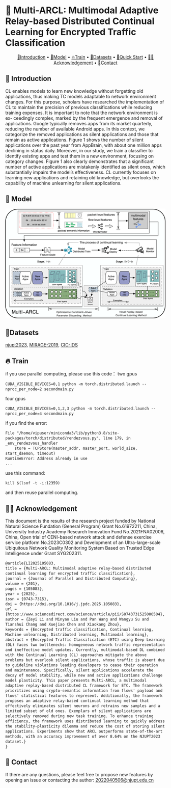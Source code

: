 # 🦜 Multi-ARCL: Multimodal Adaptive Relay-based Distributed Continual Learning for Encrypted Traffic Classification 

<p align="center">
  <a href="#-introduction">🎉Introduction</a> •
  <a href="#-model">🦜Model</a> •
  <a href="#-train">🔥Train</a> •
  <a href="#-datasets">🌟Datasets</a> •
  <a href="#-quick-start">📍Quick Start</a> •
  <a href="#-acknowledgement">👨‍🏫Acknowledgement</a> •  
  <a href="#-contact">🤗Contact</a>
</p>


## 🎉 Introduction
CL enables models to learn new knowledge without forgetting old applications, thus making TC models adaptable to network environment changes. For this purpose, scholars have researched the implementation of CL to maintain the precision of previous classifications while reducing training expenses. It is important to note that the network environment is ex- ceedingly complex, marked by the frequent emergence and removal of applications. Google typically removes apps from its market quarterly, reducing the number of available Android apps. In this context, we categorize the removed applications as silent applications and those that remain as active applications. Figure 1 shows the number of silent applications over the past year from AppBrain, with about one million apps declining in status daily. Moreover, in our study, we train a classifier to identify existing apps and test them in a new environment, focusing on category changes. Figure 1 also clearly demonstrates that a significant number of active applications are mistakenly identified as silent ones, which substantially impairs the model’s effectiveness. CL currently focuses on learning new applications and retaining old knowledge, but overlooks the capability of machine unlearning for silent applications. 

## 🦜 Model
<div align="center">
  <img src="./images/workflow.png" width="800px" />
</div>

## 🌟Datasets
[njupt2023](https://github.com/NJUPTSecurityAI/total-papers-summary/blob/main/njupt2023.csv),
[MIRAGE-2019](https://traffic.comics.unina.it/mirage/mirage-2019.html),
[CIC-IDS](https://www.unb.ca/cic/datasets/vpn.html)

## 🔥 Train

if you use parallel computing, please use this code：
two gpus
```
CUDA_VISIBLE_DEVICES=0,1 python -m torch.distributed.launch --nproc_per_node=2 secondmain.py
```
four gpus
```
CUDA_VISIBLE_DEVICES=0,1,2,3 python -m torch.distributed.launch --nproc_per_node=4 secondmain.py
```
if you find the error: 
```
File "/home/vipuser/miniconda3/lib/python3.8/site-packages/torch/distributed/rendezvous.py", line 179, in _env_rendezvous_handler
    store = TCPStore(master_addr, master_port, world_size, start_daemon, timeout)
RuntimeError: Address already in use
...
```
use this command:
```
kill $(lsof -t -i:12359)
```
and then reuse parallel computing.


## 👨‍🏫 Acknowledgement
This document is the results of the research project funded by National Natural Science Fundation (General Program) Grant No.61972211, China, University Industry Academy Research Innovation Fund No.2021FNA02006, China, Open trial of CENI-based network attack and defense exercise service platform No.2023C0302 and Development of an Ultra-large-scale Ubiquitous Network Quality Monitoring System Based on Trusted Edge Intelligence under Grant SYG202311.

```
@article{LI2025105083,
title = {Multi-ARCL: Multimodal adaptive relay-based distributed continual learning for encrypted traffic classification},
journal = {Journal of Parallel and Distributed Computing},
volume = {201},
pages = {105083},
year = {2025},
issn = {0743-7315},
doi = {https://doi.org/10.1016/j.jpdc.2025.105083},
url = {https://www.sciencedirect.com/science/article/pii/S0743731525000504},
author = {Zeyi Li and Minyao Liu and Pan Wang and Wangyu Su and Tianshui Chang and Xuejiao Chen and Xiaokang Zhou},
keywords = {Encrypted traffic classification, Continual learning, Machine unlearning, Distributed learning, Multimodal learning},
abstract = {Encrypted Traffic Classification (ETC) using Deep Learning (DL) faces two bottlenecks: homogeneous network traffic representation and ineffective model updates. Currently, multimodal-based DL combined with the Continual Learning (CL) approaches mitigate the above problems but overlook silent applications, whose traffic is absent due to guideline violations leading developers to cease their operation and maintenance. Specifically, silent applications accelerate the decay of model stability, while new and active applications challenge model plasticity. This paper presents Multi-ARCL, a multimodal adaptive replay-based distributed CL framework for ETC. The framework prioritizes using crypto-semantic information from flows' payload and flows' statistical features to represent. Additionally, the framework proposes an adaptive relay-based continual learning method that effectively eliminates silent neurons and retrains new samples and a limited subset of old ones. Exemplars of silent applications are selectively removed during new task training. To enhance training efficiency, the framework uses distributed learning to quickly address the stability-plasticity dilemma and reduce the cost of storing silent applications. Experiments show that ARCL outperforms state-of-the-art methods, with an accuracy improvement of over 8.64% on the NJUPT2023 dataset.}
}
```


## 🤗 Contact

If there are any questions, please feel free to propose new features by opening an issue or contacting the author: 2022040506@njupt.edu.cn
